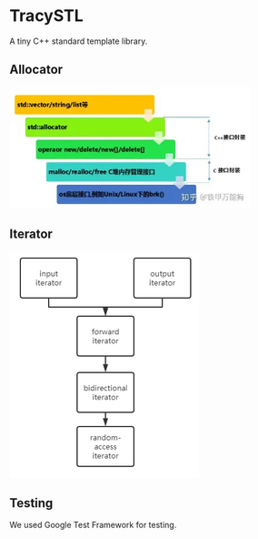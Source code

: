 # TracySTL
A tiny C++ standard template library.



## Allocator

![v2-59ed19947f0f359e9a7e1ec585958676_1440w](assets/v2-59ed19947f0f359e9a7e1ec585958676_1440w.webp)

## Iterator

![20200804102957172](assets/20200804102957172.png)

## Testing

We used Google Test Framework for testing.
